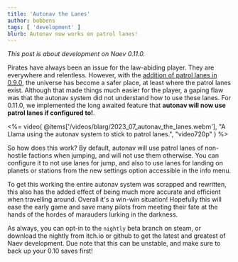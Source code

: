 ```yaml
---
title: 'Autonav the Lanes'
author: bobbens
tags: [ 'development' ]
blurb: Autonav now works on patrol lanes!
---
```


*This post is about development on Naev 0.11.0.*

Pirates have always been an issue for the law-abiding player. They are
everywhere and relentless. However, with the
[addition of patrol lanes in 0.9.0](<%= @items['/blarg/2021-08-22_sporadic_naev_newsletter_vol_2.md'].path %>),
the universe has become a safer place, at least where the patrol lanes exist.
Although that made things much easier for the player, a gaping flaw was that
the autonav system did not understand how to use these lanes. For 0.11.0, we
implemented the long awaited feature that **autonav will now use patrol lanes
if configured to!**.

<%= video( @items['/videos/blarg/2023_07_autonav_the_lanes.webm'], "A Llama using the autonav system to stick to patrol lanes.", "video720p" ) %>

So how does this work? By default, autonav will use patrol lanes of non-hostile
factions when jumping, and will not use them otherwise. You can configure it to
not use lanes for jump, and also to use lanes for landing on planets or
stations from the new settings option accessible in the info menu.

To get this working the entire autonav system was scrapped and rewritten, this
also has the added effect of being much more accurate and efficient when
travelling around. Overall it's a win-win situation! Hopefully this will ease
the early game and save many pilots from meeting their fate at the hands of the
hordes of marauders lurking in the darkness.

As always, you can opt-in to the `nightly` beta branch on steam, or download
the nightly from itch.io or github to get the latest and greatest of Naev
development. Due note that this can be unstable, and make sure to back up your
0.10 saves first!
